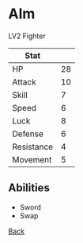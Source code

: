# Alm

LV2 Fighter

| Stat       | <!-- --> |
| ---------- | -------- |
| HP         | 28       |
| Attack     | 10       |
| Skill      | 7        |
| Speed      | 6        |
| Luck       | 8        |
| Defense    | 6        |
| Resistance | 4        |
| Movement   | 5        |

## Abilities

- Sword
- Swap

[Back](README.md)
